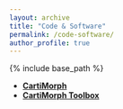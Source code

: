 ```yaml
---
layout: archive
title: "Code & Software"
permalink: /code-software/
author_profile: true
---
```


{% include base_path %}

- [**CartiMorph**](https://github.com/YongchengYAO/CartiMorph)
- [**CartiMorph Toolbox**](https://github.com/YongchengYAO/CartiMorph-Toolbox)
